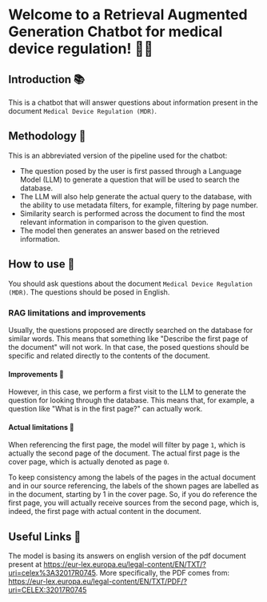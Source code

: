 # Welcome to a Retrieval Augmented Generation Chatbot for medical device regulation! 🚀🤖

## Introduction 📚
This is a chatbot that will answer questions about information present in the document `Medical Device Regulation (MDR)`.

## Methodology 🧠
This is an abbreviated version of the pipeline used for the chatbot:
- The question posed by the user is first passed through a Language Model (LLM) to generate a question that will be used to search the database.
- The LLM will also help generate the actual query to the database, with the ability to use metadata filters, for example, filtering by page number.
- Similarity search is performed across the document to find the most relevant information in comparison to the given question.
- The model then generates an answer based on the retrieved information.

## How to use 🤔
You should ask questions about the document `Medical Device Regulation (MDR)`. The questions should be posed in English.

### RAG limitations and improvements

Usually, the questions proposed are directly searched on the database for similar words. This means that something like "Describe the first page of the document" will not work. In that case, the posed questions should be specific and related directly to the contents of the document.

#### Improvements 🌟
However, in this case, we perform a first visit to the LLM to generate the question for looking through the database. This means that, for example, a question like "What is in the first page?" can actually work.

#### Actual limitations 🛑
When referencing the first page, the model will filter by page `1`, which is actually the second page of the document. The actual first page is the cover page, which is actually denoted as page `0`.

To keep consistency among the labels of the pages in the actual document and in our source referencing, the labels of the shown pages are labelled as in the document, starting by 1 in the cover page. So, if you do reference the first page, you will actually receive sources from the second page, which is, indeed, the first page with actual content in the document.

## Useful Links 🔗

The model is basing its answers on english version of the pdf document present at https://eur-lex.europa.eu/legal-content/EN/TXT/?uri=celex%3A32017R0745. More specifically, the PDF comes from: https://eur-lex.europa.eu/legal-content/EN/TXT/PDF/?uri=CELEX:32017R0745
